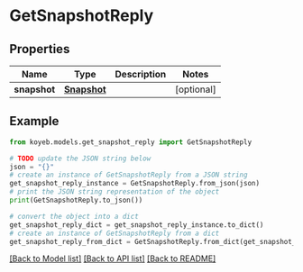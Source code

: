 # GetSnapshotReply


## Properties

Name | Type | Description | Notes
------------ | ------------- | ------------- | -------------
**snapshot** | [**Snapshot**](Snapshot.md) |  | [optional] 

## Example

```python
from koyeb.models.get_snapshot_reply import GetSnapshotReply

# TODO update the JSON string below
json = "{}"
# create an instance of GetSnapshotReply from a JSON string
get_snapshot_reply_instance = GetSnapshotReply.from_json(json)
# print the JSON string representation of the object
print(GetSnapshotReply.to_json())

# convert the object into a dict
get_snapshot_reply_dict = get_snapshot_reply_instance.to_dict()
# create an instance of GetSnapshotReply from a dict
get_snapshot_reply_from_dict = GetSnapshotReply.from_dict(get_snapshot_reply_dict)
```
[[Back to Model list]](../README.md#documentation-for-models) [[Back to API list]](../README.md#documentation-for-api-endpoints) [[Back to README]](../README.md)


